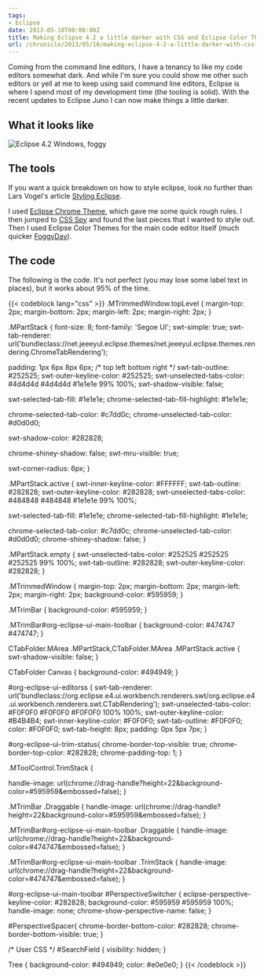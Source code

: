 ```yaml
---
tags:
- Eclipse
date: 2013-05-10T00:00:00Z
title: Making Eclipse 4.2 a little darker with CSS and Eclipse Color Themes
url: /chronicle/2013/05/10/making-eclipse-4-2-a-little-darker-with-css-and-eclipse-color-themes/
---
```


Coming from the command line editors, I have a tenancy to like my code editors somewhat dark. And while I'm sure you could show me other such editors or yell at me to keep using said command line editors, Eclipse is where I spend most of my development time (the tooling is solid). With the recent updates to Eclipse Juno I can now make things a little darker.

## What it looks like
<img src="/images/blog/2012/12/screenshot-20121213-getfoggy-1024x768.jpg" alt="Eclipse 4.2 Windows, foggy" />

## The tools
If you want a quick breakdown on how to style eclipse, look no further than Lars Vogel's article <a href="http://www.vogella.com/articles/Eclipse4CSS/article.html">Styling Eclipse</a>.

I used <a href="http://marketplace.eclipse.org/content/eclipse-4-chrome-theme#.UMtcPGeWlhc">Eclipse Chrome Theme</a>, which gave me some quick rough rules. I then jumped to <a href="http://marketplace.eclipse.org/content/eclipse-4-tools-css-spy#.UMtbl2eWlhc">CSS Spy</a> and found the last pieces that I wanted to style out. Then I used Eclipse Color Themes for the main code editor itself (much quicker <a href="http://eclipsecolorthemes.org/?view=theme&id=12716">FoggyDay</a>).

## The code
The following is the code. It's not perfect (you may lose some label text in places), but it works about 95% of the time.

{{< codeblock lang="css" >}}
.MTrimmedWindow.topLevel {
  margin-top: 2px;
  margin-bottom: 2px;
  margin-left: 2px;
  margin-right: 2px;
}

.MPartStack {
  font-size: 8;
  font-family: 'Segoe UI';
  swt-simple: true;
  swt-tab-renderer:
    url('bundleclass://net.jeeeyul.eclipse.themes/net.jeeeyul.eclipse.themes.rendering.ChromeTabRendering');

  padding: 1px 6px 8px 6px; /* top left bottom right */
  swt-tab-outline: #252525;
  swt-outer-keyline-color: #252525;
  swt-unselected-tabs-color: #4d4d4d #4d4d4d #1e1e1e 99% 100%;
  swt-shadow-visible: false;

  swt-selected-tab-fill: #1e1e1e;
  chrome-selected-tab-fill-highlight: #1e1e1e;

  chrome-selected-tab-color: #c7dd0c;
  chrome-unselected-tab-color: #d0d0d0;

  swt-shadow-color: #282828;

  chrome-shiney-shadow: false;
  swt-mru-visible: true;

  swt-corner-radius: 6px;
}

.MPartStack.active {
  swt-inner-keyline-color: #FFFFFF;
  swt-tab-outline: #282828;
  swt-outer-keyline-color: #282828;
  swt-unselected-tabs-color: #484848 #484848 #1e1e1e 99% 100%;

  swt-selected-tab-fill: #1e1e1e;
  chrome-selected-tab-fill-highlight: #1e1e1e;

  chrome-selected-tab-color: #c7dd0c;
  chrome-unselected-tab-color: #d0d0d0;
  chrome-shiney-shadow: false;
}

.MPartStack.empty {
  swt-unselected-tabs-color: #252525 #252525 #252525 99% 100%;
  swt-tab-outline: #282828;
  swt-outer-keyline-color: #282828;
}

.MTrimmedWindow {
    margin-top: 2px;
  margin-bottom: 2px;
  margin-left: 2px;
  margin-right: 2px;
  background-color: #595959;
}

.MTrimBar {
  background-color: #595959;
}

.MTrimBar#org-eclipse-ui-main-toolbar {
  background-color: #474747 #474747;
}

CTabFolder.MArea .MPartStack,CTabFolder.MArea .MPartStack.active {
  swt-shadow-visible: false;
}

CTabFolder Canvas {
  background-color: #494949;
}

#org-eclipse-ui-editorss {
  swt-tab-renderer:
    url('bundleclass://org.eclipse.e4.ui.workbench.renderers.swt/org.eclipse.e4.ui.workbench.renderers.swt.CTabRendering');
  swt-unselected-tabs-color: #F0F0F0 #F0F0F0 #F0F0F0 100% 100%;
  swt-outer-keyline-color: #B4B4B4;
  swt-inner-keyline-color: #F0F0F0;
  swt-tab-outline: #F0F0F0;
  color: #F0F0F0;
  swt-tab-height: 8px;
  padding: 0px 5px 7px;
}

#org-eclipse-ui-trim-status{
  chrome-border-top-visible: true;
  chrome-border-top-color: #282828;
  chrome-padding-top: 1;
}

.MToolControl.TrimStack {

  handle-image: url(chrome://drag-handle?height=22&background-color=#595959&embossed=false);
}

.MTrimBar .Draggable {
  handle-image: url(chrome://drag-handle?height=22&background-color=#595959&embossed=false);
}

.MTrimBar#org-eclipse-ui-main-toolbar .Draggable {
  handle-image: url(chrome://drag-handle?height=22&background-color=#474747&embossed=false);
}

.MTrimBar#org-eclipse-ui-main-toolbar .TrimStack {
  handle-image: url(chrome://drag-handle?height=22&background-color=#474747&embossed=false);
}


#org-eclipse-ui-main-toolbar #PerspectiveSwitcher {
  eclipse-perspective-keyline-color: #282828;
  background-color: #595959 #595959 100%;
  handle-image: none;
  chrome-show-perspective-name: false;
}

#PerspectiveSpacer{
  chrome-border-bottom-color: #282828;
  chrome-border-bottom-visible: true;
}

/* User CSS */
#SearchField {
     visibility: hidden;
}

Tree {
  background-color: #494949;
  color: #e0e0e0;
}
{{< /codeblock >}}
